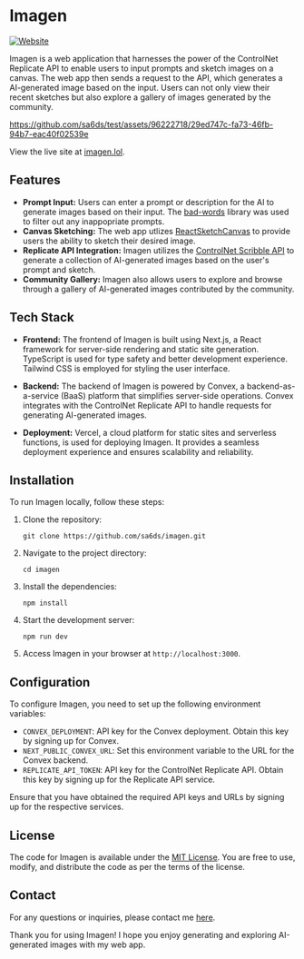 # Imagen

[![Website](https://img.shields.io/badge/Website-imagen.lol-brightgreen?style=flat-square)](https://www.imagen.lol)


Imagen is a web application that harnesses the power of the ControlNet Replicate API to enable users to input prompts and sketch images on a canvas. The web app then sends a request to the API, which generates a AI-generated image based on the input. Users can not only view their recent sketches but also explore a gallery of images generated by the community.

https://github.com/sa6ds/test/assets/96222718/29ed747c-fa73-46fb-94b7-eac40f02539e

View the live site at [imagen.lol](https://www.imagen.lol/).

## Features

- **Prompt Input:** Users can enter a prompt or description for the AI to generate images based on their input. The [bad-words](https://www.npmjs.com/package/bad-words") library was used to filter out any inappopriate prompts. 
- **Canvas Sketching:** The web app utlizes [ReactSketchCanvas](https://www.npmjs.com/package/react-sketch-canvas) to provide users the ability to sketch their desired image.
- **Replicate API Integration:** Imagen utilizes the [ControlNet Scribble API](https://replicate.com/jagilley/controlnet-scribble/api) to generate a collection of AI-generated images based on the user's prompt and sketch.
- **Community Gallery:** Imagen also allows users to explore and browse through a gallery of AI-generated images contributed by the community.

## Tech Stack

- **Frontend:** The frontend of Imagen is built using Next.js, a React framework for server-side rendering and static site generation. TypeScript is used for type safety and better development experience. Tailwind CSS is employed for styling the user interface.

- **Backend:** The backend of Imagen is powered by Convex, a backend-as-a-service (BaaS) platform that simplifies server-side operations. Convex integrates with the ControlNet Replicate API to handle requests for generating AI-generated images.

- **Deployment:** Vercel, a cloud platform for static sites and serverless functions, is used for deploying Imagen. It provides a seamless deployment experience and ensures scalability and reliability.

## Installation

To run Imagen locally, follow these steps:

1. Clone the repository:

   ```shell
   git clone https://github.com/sa6ds/imagen.git
   ```

2. Navigate to the project directory:

   ```shell
   cd imagen
   ```

3. Install the dependencies:

   ```shell
   npm install
   ```

4. Start the development server:

   ```shell
   npm run dev
   ```

5. Access Imagen in your browser at `http://localhost:3000`.

## Configuration

To configure Imagen, you need to set up the following environment variables:

- `CONVEX_DEPLOYMENT`: API key for the Convex deployment. Obtain this key by signing up for Convex.
- `NEXT_PUBLIC_CONVEX_URL`: Set this environment variable to the URL for the Convex backend.
- `REPLICATE_API_TOKEN`: API key for the ControlNet Replicate API. Obtain this key by signing up for the Replicate API service.


Ensure that you have obtained the required API keys and URLs by signing up for the respective services.

## License

The code for Imagen is available under the [MIT License](https://opensource.org/licenses/MIT). You are free to use, modify, and distribute the code as per the terms of the license.

## Contact
For any questions or inquiries, please contact me [here](saad.sadouk7@gmail.com).

Thank you for using Imagen! I hope you enjoy generating and exploring AI-generated images with my web app.
